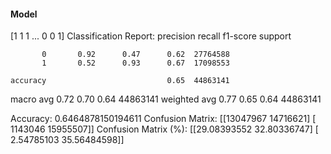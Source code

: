 #### Model
[1 1 1 ... 0 0 1]
Classification Report:
              precision    recall  f1-score   support

           0       0.92      0.47      0.62  27764588
           1       0.52      0.93      0.67  17098553

    accuracy                           0.65  44863141
   macro avg       0.72      0.70      0.64  44863141
weighted avg       0.77      0.65      0.64  44863141

Accuracy: 0.6464878150194611
Confusion Matrix:
[[13047967 14716621]
 [ 1143046 15955507]]
Confusion Matrix (%):
[[29.08393552 32.80336747]
 [ 2.54785103 35.56484598]]
